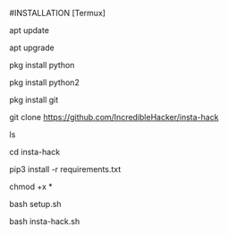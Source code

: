 #INSTALLATION [Termux]

apt update

apt upgrade

pkg install python

pkg install python2

pkg install git

git clone https://github.com/IncredibleHacker/insta-hack

ls

cd insta-hack

pip3 install -r requirements.txt

chmod +x *

bash setup.sh

bash insta-hack.sh
